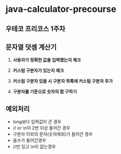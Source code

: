 # java-calculator-precourse

## 우테코 프리코스 1주차

## 문자열 덧셈 계산기

1. **사용자가 정확한 값을 입력했는지 체크**

2. **커스텀 구분자가 있는지 체크**

3. **커스텀 구분자 있을 시 구분자 목록에 커스텀 구분자 추가**

4. **구분자를 기준으로 숫자의 합 구하기**

## 예외처리

- long보다 입력값이 큰 경우
- // or \n이 2번 이상 들어간 경우
- 구분자 이외의 문자(숫자제외)가 들어간 경우
- 음수가 들어간경우
- //만 있고 \n이 없는경우